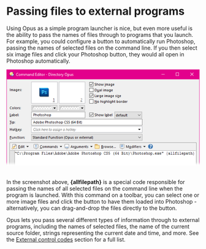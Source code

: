 # Passing files to external programs

Using Opus as a simple program launcher is nice, but even more useful is the ability to pass the names of files through to programs that you launch. For example, you could configure a button to automatically run Photoshop, passing the names of selected files on the command line. If you then select six image files and click your Photoshop button, they would all open in Photoshop automatically.

![](/Manual/images/media/passing_files.png) 

In the screenshot above, **{allfilepath}** is a special code responsible for passing the names of all selected files on the command line when the program is launched. With this command on a toolbar, you can select one or more image files and click the button to have them loaded into Photoshop - alternatively, you can drag-and-drop the files directly to the button.

Opus lets you pass several different types of information through to external programs, including the names of selected files, the name of the current source folder, strings representing the current date and time, and more. See the [External control codes](/Manual/reference/command_reference/external_control_codes/RAEDME.md) section for a full list.
